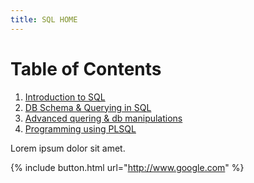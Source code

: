 ```yaml
---
title: SQL HOME
---
```


# Table of Contents

1. [Introduction to SQL]()<br>
2. [DB Schema & Querying in SQL](./sql_root_child_1.md)<br>
3. [Advanced quering & db manipulations](./sql_root_child_2.md)<br>
4. [Programming using PLSQL](./sql_root_child_3.md)<br>


Lorem ipsum dolor sit amet.

{% include button.html url="http://www.google.com" %}
